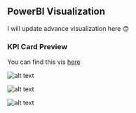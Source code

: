 ## PowerBI Visualization
I will update advance visualization here 😊

### KPI Card Preview
You can find this vis [here](https://github.com/Kanangnut/PowerBI-Visualization/tree/main/KPI%20Card)

![alt text](https://github.com/Kanangnut/PowerBI-Visualization/blob/main/KPI%20Card/asset/KPI%20Card%20GIF.gif?raw=true)

![alt text](https://github.com/Kanangnut/PowerBI-Visualization/blob/main/KPI%20Card/asset/KPI%20Card%20Photo01.png?raw=true)

![alt text](https://github.com/Kanangnut/PowerBI-Visualization/blob/main/KPI%20Card/asset/KPI%20Card%20Photo02.png?raw=true)
